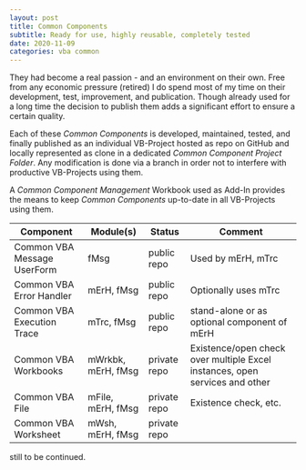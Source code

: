 ```yaml
---
layout: post
title: Common Components
subtitle: Ready for use, highly reusable, completely tested
date: 2020-11-09
categories: vba common
---
```


They had become a real passion - and an environment on their own. Free from any economic pressure (retired) I do spend most of my time on their development, test, improvement, and publication. Though already used for a long time the decision to publish them adds a significant effort to ensure a certain quality.

Each of these _Common Components_ is developed, maintained, tested, and finally published as an individual VB-Project hosted as repo on GitHub and locally represented as clone in a dedicated _Common Component Project Folder_. Any modification is done via a branch in order not to interfere with  productive VB-Projects using them.

A _Common Component Management_ Workbook used as Add-In provides the means to keep _Common Components_ up-to-date in all VB-Projects using them.

|Component|Module(s)|Status|Comment|
|---------|---------|------|-------|
|Common VBA Message UserForm|fMsg|public repo|Used by mErH, mTrc |
|Common VBA Error Handler|mErH, fMsg|public repo|Optionally uses mTrc|
|Common VBA Execution Trace|mTrc, fMsg|public repo|stand-alone or as optional component of mErH|
 |Common VBA Workbooks|mWrkbk, mErH, fMsg|private repo|Existence/open check over multiple Excel instances, open services and other|
 |Common VBA File|mFile, mErH, fMsg|private repo|Existence check, etc.|
 |Common VBA Worksheet|mWsh, mErH, fMsg|private repo|

still to be continued.


